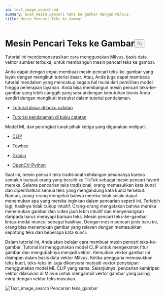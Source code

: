 ```yaml
---
id: text_image_search.md
summary: Buat mesin pencari teks ke gambar dengan Milvus.
title: Mesin Pencari Teks ke Gambar
---
```

<h1 id="Text-to-Image-Search-Engine" class="common-anchor-header">Mesin Pencari Teks ke Gambar<button data-href="#Text-to-Image-Search-Engine" class="anchor-icon" translate="no">
      <svg translate="no"
        aria-hidden="true"
        focusable="false"
        height="20"
        version="1.1"
        viewBox="0 0 16 16"
        width="16"
      >
        <path
          fill="#0092E4"
          fill-rule="evenodd"
          d="M4 9h1v1H4c-1.5 0-3-1.69-3-3.5S2.55 3 4 3h4c1.45 0 3 1.69 3 3.5 0 1.41-.91 2.72-2 3.25V8.59c.58-.45 1-1.27 1-2.09C10 5.22 8.98 4 8 4H4c-.98 0-2 1.22-2 2.5S3 9 4 9zm9-3h-1v1h1c1 0 2 1.22 2 2.5S13.98 12 13 12H9c-.98 0-2-1.22-2-2.5 0-.83.42-1.64 1-2.09V6.25c-1.09.53-2 1.84-2 3.25C6 11.31 7.55 13 9 13h4c1.45 0 3-1.69 3-3.5S14.5 6 13 6z"
        ></path>
      </svg>
    </button></h1><p>Tutorial ini mendemonstrasikan cara menggunakan Milvus, basis data vektor sumber terbuka, untuk membangun mesin pencari teks ke gambar.</p>
<p>Anda dapat dengan cepat membuat mesin pencari teks-ke-gambar yang layak dengan mengikuti tutorial dasar. Atau, Anda juga dapat membaca tutorial mendalam yang mencakup segala hal mulai dari pemilihan model hingga penerapan layanan. Anda bisa membangun mesin pencari teks-ke-gambar yang lebih canggih yang sesuai dengan kebutuhan bisnis Anda sendiri dengan mengikuti instruksi dalam tutorial pendalaman.</p>
<ul>
<li><p><a href="https://github.com/towhee-io/examples/blob/main/image/text_image_search/1_build_text_image_search_engine.ipynb">Tutorial dasar di buku catatan</a></p></li>
<li><p><a href="https://github.com/towhee-io/examples/blob/main/image/text_image_search/2_deep_dive_text_image_search.ipynb">Tutorial pendalaman di buku catatan</a></p></li>
</ul>
<p>Model ML dan perangkat lunak pihak ketiga yang digunakan meliputi:</p>
<ul>
<li><p><a href="https://openai.com/blog/clip/">CLIP</a></p></li>
<li><p><a href="https://towhee.io/">Towhee</a></p></li>
<li><p><a href="https://www.google.com/url?sa=t&amp;rct=j&amp;q=&amp;esrc=s&amp;source=web&amp;cd=&amp;cad=rja&amp;uact=8&amp;ved=2ahUKEwj3nvvEhNj7AhVZSGwGHUFuA6sQFnoECA0QAQ&amp;url=https%3A%2F%2Fgradio.app%2F&amp;usg=AOvVaw0Rmnp2xYgYvkDcMb9d-9TR">Gradio</a></p></li>
<li><p><a href="https://www.google.com/url?sa=t&amp;rct=j&amp;q=&amp;esrc=s&amp;source=web&amp;cd=&amp;cad=rja&amp;uact=8&amp;ved=2ahUKEwjawLa4hNj7AhWrSGwGHSWKD1sQFnoECA0QAQ&amp;url=https%3A%2F%2Fdocs.opencv.org%2F4.x%2Fd6%2Fd00%2Ftutorial_py_root.html&amp;usg=AOvVaw3YMr9iiY-FTDoGSWWqppvP">OpenCV-Python</a></p></li>
</ul>
<p>Saat ini, mesin pencari teks tradisional kehilangan pesonanya karena semakin banyak orang yang beralih ke TikTok sebagai mesin pencari favorit mereka. Selama pencarian teks tradisional, orang memasukkan kata kunci dan diperlihatkan semua teks yang mengandung kata kunci tersebut. Namun, orang-orang mengeluh bahwa mereka tidak selalu dapat menemukan apa yang mereka inginkan dalam pencarian seperti ini. Terlebih lagi, hasilnya tidak cukup intuitif. Orang-orang mengatakan bahwa mereka menemukan gambar dan video jauh lebih intuitif dan menyenangkan daripada harus merayapi barisan teks. Mesin pencari teks-ke-gambar lintas-modal muncul sebagai hasilnya. Dengan mesin pencari jenis baru ini, orang bisa menemukan gambar yang relevan dengan memasukkan sepotong teks dari beberapa kata kunci.</p>
<p>Dalam tutorial ini, Anda akan belajar cara membuat mesin pencari teks-ke-gambar. Tutorial ini menggunakan model CLIP untuk mengekstrak fitur gambar dan mengubahnya menjadi vektor. Kemudian vektor gambar ini disimpan dalam basis data vektor Milvus. Ketika pengguna memasukkan teks kueri, teks-teks ini juga dikonversi menjadi vektor penyisipan menggunakan model ML CLIP yang sama. Selanjutnya, pencarian kemiripan vektor dilakukan di Milvus untuk mengambil vektor gambar yang paling mirip dengan vektor teks masukan.</p>
<p>
  
   <span class="img-wrapper"> <img translate="no" src="/docs/v2.4.x/assets/text_to_image_workflow.png" alt="Text_image_search" class="doc-image" id="text_image_search" />
   </span> <span class="img-wrapper"> <span>Pencarian teks_gambar</span> </span></p>
